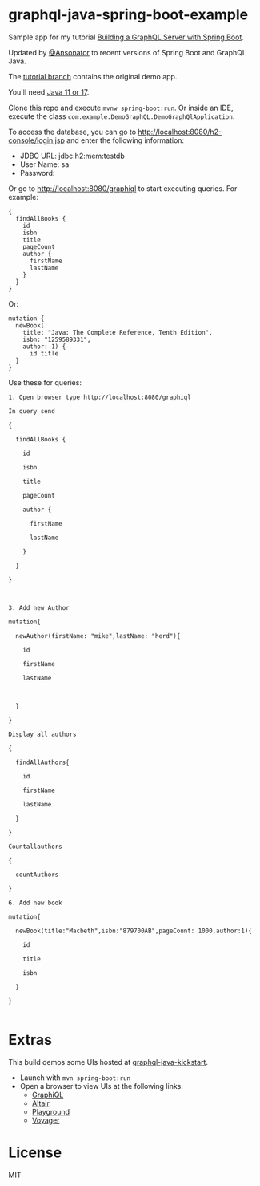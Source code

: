 # graphql-java-spring-boot-example
Sample app for my tutorial [Building a GraphQL Server with Spring Boot](https://app.pluralsight.com/guides/building-a-graphql-server-with-spring-boot). 

Updated by [@Ansonator](https://github.com/Ansonator) to recent versions of Spring Boot and GraphQL Java.

The [tutorial branch](https://github.com/eh3rrera/graphql-java-spring-boot-example/tree/tutorial) contains the original demo app.

You'll need [Java 11 or 17](https://www.oracle.com/java/technologies/downloads/).

Clone this repo and execute `mvnw spring-boot:run`. Or inside an IDE, execute the class `com.example.DemoGraphQL.DemoGraphQlApplication`.

To access the database, you can go to [http://localhost:8080/h2-console/login.jsp](http://localhost:8080/h2-console/login.jsp) and enter the following information:
- JDBC URL: jdbc:h2:mem:testdb
- User Name: sa
- Password: <blank>

Or go to [http://localhost:8080/graphiql](http://localhost:8080/graphiql) to start executing queries. For example:
```
{
  findAllBooks {
    id
    isbn
    title
    pageCount
    author {
      firstName
      lastName
    }
  }
}
```

Or:
```
mutation {
  newBook(
    title: "Java: The Complete Reference, Tenth Edition", 
    isbn: "1259589331", 
    author: 1) {
      id title
  }
}
```
Use these for queries:
```
1. Open browser type http://localhost:8080/graphiql 

In query send  

{ 

  findAllBooks { 

    id 

    isbn 

    title 

    pageCount 

    author { 

      firstName 

      lastName 

    } 

  } 

} 

 

3. Add new Author 

mutation{ 

  newAuthor(firstName: "mike",lastName: "herd"){ 

    id 

    firstName 

    lastName 

     

  } 

} 

Display all authors 

{ 

  findAllAuthors{ 

    id 

    firstName 

    lastName 

  } 

} 

Countallauthors 

{ 

  countAuthors 

} 

6. Add new book  

mutation{ 

  newBook(title:"Macbeth",isbn:"879700AB",pageCount: 1000,author:1){ 

    id 

    title 

    isbn 

  } 

} 


```





# Extras

This build demos some UIs hosted at [graphql-java-kickstart](https://github.com/graphql-java-kickstart/graphql-spring-boot).
  * Launch with `mvn spring-boot:run`
  * Open a browser to view UIs at the following links:
    * [GraphiQL](http://localhost:8080/graphiql)
    * [Altair](http://localhost:8080/altair)
    * [Playground](http://localhost:8080/playground)  
    * [Voyager](http://localhost:8080/voyager)

# License
MIT
